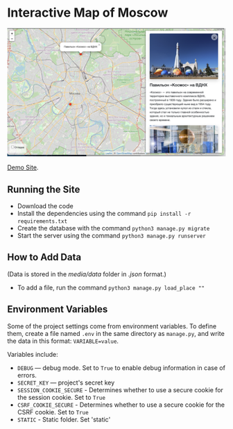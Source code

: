 # Interactive Map of Moscow

![](screenshots/mysite.png)

[Demo Site]().

## Running the Site

- Download the code
- Install the dependencies using the command `pip install -r requirements.txt`
- Create the database with the command `python3 manage.py migrate`
- Start the server using the command `python3 manage.py runserver`

## How to Add Data
(Data is stored in the *media/data* folder in *.json* format.)
- To add a file, run the command `python3 manage.py load_place ""`

## Environment Variables

Some of the project settings come from environment variables. 
To define them, create a file named `.env` in the same directory as `manage.py`, 
and write the data in this format: `VARIABLE=value`.

Variables include:
- `DEBUG` — debug mode. Set to `True` to enable debug information in case of errors.
- `SECRET_KEY` — project's secret key
- `SESSION_COOKIE_SECURE` - Determines whether to use a secure cookie for the session cookie. Set to `True`
- `CSRF_COOKIE_SECURE` - Determines whether to use a secure cookie for the CSRF cookie. Set to `True`
- `STATIC` - Static folder. Set 'static'
